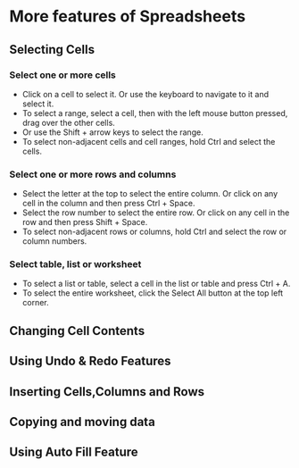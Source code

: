 # More features of Spreadsheets

## Selecting Cells

### Select one or more cells

- Click on a cell to select it. Or use the keyboard to navigate to it and select it.
- To select a range, select a cell, then with the left mouse button pressed, drag over the other cells.
- Or use the Shift + arrow keys to select the range.
- To select non-adjacent cells and cell ranges, hold Ctrl and select the cells.

### Select one or more rows and columns

- Select the letter at the top to select the entire column. Or click on any cell in the column and then press Ctrl + Space.
- Select the row number to select the entire row. Or click on any cell in the row and then press Shift + Space.
- To select non-adjacent rows or columns, hold Ctrl and select the row or column numbers.

### Select table, list or worksheet

- To select a list or table, select a cell in the list or table and press Ctrl + A.
- To select the entire worksheet, click the Select All button at the top left corner.

## Changing Cell Contents

## Using Undo & Redo Features

## Inserting Cells,Columns and Rows

## Copying and moving data

## Using Auto Fill Feature

